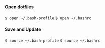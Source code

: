 #### Open dotfiles

`$ open ~/.bash-profile`
`$ open ~/.bashrc`

#### Save and Update

`$ source ~/.bash-profile`
`$ source ~/.bashrc`
